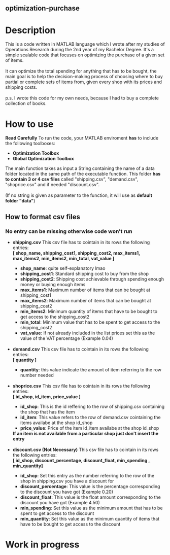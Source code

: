 ## optimization-purchase
# Description
This is a code written in MATLAB language which I wrote after my studies of Operations Research during the 2nd year of my Bachelor Degree. It's a simple scalable code that focuses on optimizing the purchase of a given set of items.</br></br>
It can optimize the total spending for anything that has to be bought, the main goal is to help the decision-making process of choosing where to buy partial or complete sets of items from, given every shop with its prices and shipping costs.</br></br>
p.s. I wrote this code for my own needs, because I had to buy a complete collection of books.
# How to use
<strong>Read Carefully</strong> To run the code, your MATLAB enviroment <strong>has</strong> to include the following toolboxes:
<ul><li><strong>Optimization Toolbox</strong></li> <li><strong>Global Optimization Toolbox</strong></li></ul>
The main function takes as input a String containing the name of a data folder located in the same path of the executable function. This folder <strong>has to contain 3 or 4 csv files</strong> called "shipping.csv", "demand.csv", "shoprice.csv" and if needed "discount.csv".</br></br>
(If no string is given as parameter to the function, it will use as <strong>default folder "data"</strong>)

## How to format csv files
### No entry can be missing otherwise code won't run
<ul>
  <li><strong>shipping.csv</strong> This csv file has to cointain in its rows the following entries:</li>
    <strong>[ shop_name, shipping_cost1, shipping_cost2, max_items1, max_items2, min_items2, min_total, vat_value ]</strong>
    <ul style="list-style-type:square;">
      <li><strong>shop_name</strong>: quite self-explanatory lmao</li>
      <li><strong>shipping_cost1</strong>: Standard shipping cost to buy from the shop</li>
      <li><strong>shipping_cost2</strong>: Shipping cost achievable through spending enough money or buying enough items</li>
      <li><strong>max_items1</strong>: Maximum number of items that can be bought at shipping_cost1</li>
      <li><strong>max_items2</strong>: Maximum number of items that can be bought at shipping_cost2</li>
      <li><strong>min_items2</strong>: Minimum quantity of items that have to be bought to get access to the shipping_cost2</li>
      <li><strong>min_total</strong>: Minimum value that has to be spent to get access to the shipping_cost2</li>
      <li><strong>vat_value</strong>: If not already included in the list prices set this as the value of the VAT percentage (Example 0.04)</li>
    </ul></br>

  <li><strong>demand.csv</strong> This csv file has to cointain in its rows the following entries:</li>
    <strong>[ quantity ]</strong>
    <ul style="list-style-type:square;">
      <li><strong>quantity</strong>: this value indicate the amount of item referring to the row number needed</li>
    </ul></br>

  <li><strong>shoprice.csv</strong> This csv file has to cointain in its rows the following entries:</li>
    <strong>[ id_shop, id_item, price_value ]</strong>
    <ul style="list-style-type:square;">
      <li><strong>id_shop</strong>: This is the id reffering to the row of shipping.csv containing the shop that has the item</li>
      <li><strong>id_item</strong>: This value refers to the row of demand.csv cointaining the items availabe at the shop id_shop</li>
      <li><strong>price_value</strong>: Price of the item id_item availabe at the shop id_shop</li>
    </ul><strong>If an item is not available from a particular shop just don't insert the entry</strong></br></br>
    
  <li><strong>discount.csv (Not Necessary)</strong> This csv file has to cointain in its rows the following entries:</li>
    <strong>[ id_shop, discount_percentage, discount_float, min_spending , min_quantity]</strong>
    <ul style="list-style-type:square;">
      <li><strong>id_shop</strong>: Set this entry as the number referring to the row of the shop in shipping.csv you have a discount for</li>
      <li><strong>discount_percentage</strong>: This value is the percentage corresponding to the discount you have got (Example 0.20)</li>
      <li><strong>discount_float</strong>: This value is the float amount corresponding to the discount you have got (Example 4.50)</li>
      <li><strong>min_spending</strong>: Set this value as the minimum amount that has to be spent to get access to the discount</li>
      <li><strong>min_quantity</strong>: Set this value as the minimum quantity of items that have to be bought to get access to the discount</li>
    </ul>
</ul>

# Work in progress

